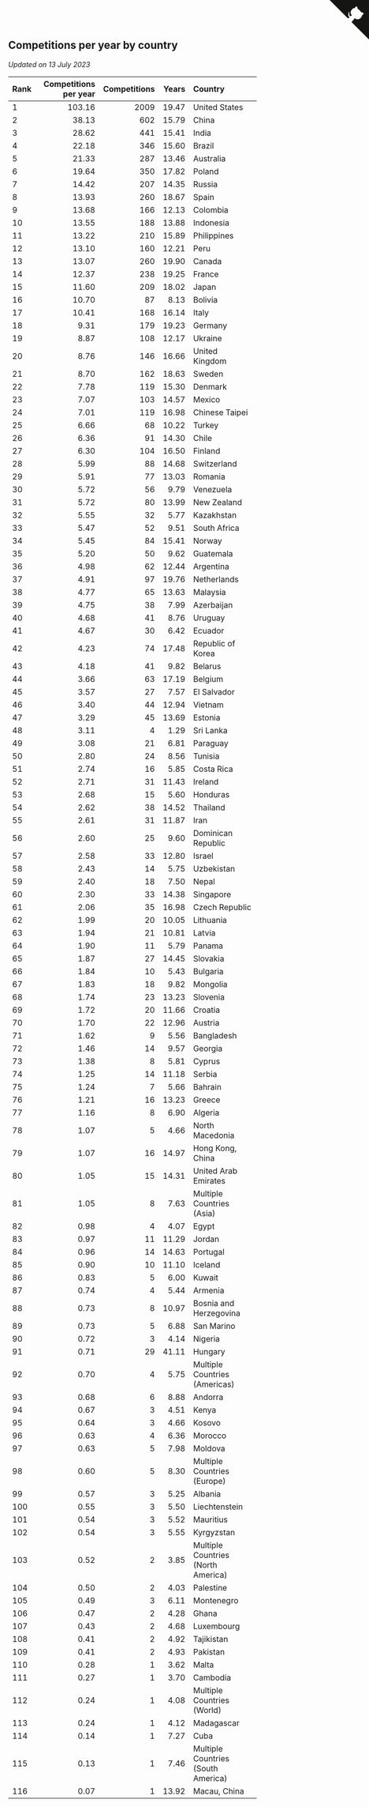 ## Competitions per year by country

*Updated on 13 July 2023*

| Rank | Competitions per year | Competitions | Years | Country |
| :--- | ---: | ---: | ---: | :--- |
| 1 | 103.16 | 2009 | 19.47 | United States |
| 2 | 38.13 | 602 | 15.79 | China |
| 3 | 28.62 | 441 | 15.41 | India |
| 4 | 22.18 | 346 | 15.60 | Brazil |
| 5 | 21.33 | 287 | 13.46 | Australia |
| 6 | 19.64 | 350 | 17.82 | Poland |
| 7 | 14.42 | 207 | 14.35 | Russia |
| 8 | 13.93 | 260 | 18.67 | Spain |
| 9 | 13.68 | 166 | 12.13 | Colombia |
| 10 | 13.55 | 188 | 13.88 | Indonesia |
| 11 | 13.22 | 210 | 15.89 | Philippines |
| 12 | 13.10 | 160 | 12.21 | Peru |
| 13 | 13.07 | 260 | 19.90 | Canada |
| 14 | 12.37 | 238 | 19.25 | France |
| 15 | 11.60 | 209 | 18.02 | Japan |
| 16 | 10.70 | 87 | 8.13 | Bolivia |
| 17 | 10.41 | 168 | 16.14 | Italy |
| 18 | 9.31 | 179 | 19.23 | Germany |
| 19 | 8.87 | 108 | 12.17 | Ukraine |
| 20 | 8.76 | 146 | 16.66 | United Kingdom |
| 21 | 8.70 | 162 | 18.63 | Sweden |
| 22 | 7.78 | 119 | 15.30 | Denmark |
| 23 | 7.07 | 103 | 14.57 | Mexico |
| 24 | 7.01 | 119 | 16.98 | Chinese Taipei |
| 25 | 6.66 | 68 | 10.22 | Turkey |
| 26 | 6.36 | 91 | 14.30 | Chile |
| 27 | 6.30 | 104 | 16.50 | Finland |
| 28 | 5.99 | 88 | 14.68 | Switzerland |
| 29 | 5.91 | 77 | 13.03 | Romania |
| 30 | 5.72 | 56 | 9.79 | Venezuela |
| 31 | 5.72 | 80 | 13.99 | New Zealand |
| 32 | 5.55 | 32 | 5.77 | Kazakhstan |
| 33 | 5.47 | 52 | 9.51 | South Africa |
| 34 | 5.45 | 84 | 15.41 | Norway |
| 35 | 5.20 | 50 | 9.62 | Guatemala |
| 36 | 4.98 | 62 | 12.44 | Argentina |
| 37 | 4.91 | 97 | 19.76 | Netherlands |
| 38 | 4.77 | 65 | 13.63 | Malaysia |
| 39 | 4.75 | 38 | 7.99 | Azerbaijan |
| 40 | 4.68 | 41 | 8.76 | Uruguay |
| 41 | 4.67 | 30 | 6.42 | Ecuador |
| 42 | 4.23 | 74 | 17.48 | Republic of Korea |
| 43 | 4.18 | 41 | 9.82 | Belarus |
| 44 | 3.66 | 63 | 17.19 | Belgium |
| 45 | 3.57 | 27 | 7.57 | El Salvador |
| 46 | 3.40 | 44 | 12.94 | Vietnam |
| 47 | 3.29 | 45 | 13.69 | Estonia |
| 48 | 3.11 | 4 | 1.29 | Sri Lanka |
| 49 | 3.08 | 21 | 6.81 | Paraguay |
| 50 | 2.80 | 24 | 8.56 | Tunisia |
| 51 | 2.74 | 16 | 5.85 | Costa Rica |
| 52 | 2.71 | 31 | 11.43 | Ireland |
| 53 | 2.68 | 15 | 5.60 | Honduras |
| 54 | 2.62 | 38 | 14.52 | Thailand |
| 55 | 2.61 | 31 | 11.87 | Iran |
| 56 | 2.60 | 25 | 9.60 | Dominican Republic |
| 57 | 2.58 | 33 | 12.80 | Israel |
| 58 | 2.43 | 14 | 5.75 | Uzbekistan |
| 59 | 2.40 | 18 | 7.50 | Nepal |
| 60 | 2.30 | 33 | 14.38 | Singapore |
| 61 | 2.06 | 35 | 16.98 | Czech Republic |
| 62 | 1.99 | 20 | 10.05 | Lithuania |
| 63 | 1.94 | 21 | 10.81 | Latvia |
| 64 | 1.90 | 11 | 5.79 | Panama |
| 65 | 1.87 | 27 | 14.45 | Slovakia |
| 66 | 1.84 | 10 | 5.43 | Bulgaria |
| 67 | 1.83 | 18 | 9.82 | Mongolia |
| 68 | 1.74 | 23 | 13.23 | Slovenia |
| 69 | 1.72 | 20 | 11.66 | Croatia |
| 70 | 1.70 | 22 | 12.96 | Austria |
| 71 | 1.62 | 9 | 5.56 | Bangladesh |
| 72 | 1.46 | 14 | 9.57 | Georgia |
| 73 | 1.38 | 8 | 5.81 | Cyprus |
| 74 | 1.25 | 14 | 11.18 | Serbia |
| 75 | 1.24 | 7 | 5.66 | Bahrain |
| 76 | 1.21 | 16 | 13.23 | Greece |
| 77 | 1.16 | 8 | 6.90 | Algeria |
| 78 | 1.07 | 5 | 4.66 | North Macedonia |
| 79 | 1.07 | 16 | 14.97 | Hong Kong, China |
| 80 | 1.05 | 15 | 14.31 | United Arab Emirates |
| 81 | 1.05 | 8 | 7.63 | Multiple Countries (Asia) |
| 82 | 0.98 | 4 | 4.07 | Egypt |
| 83 | 0.97 | 11 | 11.29 | Jordan |
| 84 | 0.96 | 14 | 14.63 | Portugal |
| 85 | 0.90 | 10 | 11.10 | Iceland |
| 86 | 0.83 | 5 | 6.00 | Kuwait |
| 87 | 0.74 | 4 | 5.44 | Armenia |
| 88 | 0.73 | 8 | 10.97 | Bosnia and Herzegovina |
| 89 | 0.73 | 5 | 6.88 | San Marino |
| 90 | 0.72 | 3 | 4.14 | Nigeria |
| 91 | 0.71 | 29 | 41.11 | Hungary |
| 92 | 0.70 | 4 | 5.75 | Multiple Countries (Americas) |
| 93 | 0.68 | 6 | 8.88 | Andorra |
| 94 | 0.67 | 3 | 4.51 | Kenya |
| 95 | 0.64 | 3 | 4.66 | Kosovo |
| 96 | 0.63 | 4 | 6.36 | Morocco |
| 97 | 0.63 | 5 | 7.98 | Moldova |
| 98 | 0.60 | 5 | 8.30 | Multiple Countries (Europe) |
| 99 | 0.57 | 3 | 5.25 | Albania |
| 100 | 0.55 | 3 | 5.50 | Liechtenstein |
| 101 | 0.54 | 3 | 5.52 | Mauritius |
| 102 | 0.54 | 3 | 5.55 | Kyrgyzstan |
| 103 | 0.52 | 2 | 3.85 | Multiple Countries (North America) |
| 104 | 0.50 | 2 | 4.03 | Palestine |
| 105 | 0.49 | 3 | 6.11 | Montenegro |
| 106 | 0.47 | 2 | 4.28 | Ghana |
| 107 | 0.43 | 2 | 4.68 | Luxembourg |
| 108 | 0.41 | 2 | 4.92 | Tajikistan |
| 109 | 0.41 | 2 | 4.93 | Pakistan |
| 110 | 0.28 | 1 | 3.62 | Malta |
| 111 | 0.27 | 1 | 3.70 | Cambodia |
| 112 | 0.24 | 1 | 4.08 | Multiple Countries (World) |
| 113 | 0.24 | 1 | 4.12 | Madagascar |
| 114 | 0.14 | 1 | 7.27 | Cuba |
| 115 | 0.13 | 1 | 7.46 | Multiple Countries (South America) |
| 116 | 0.07 | 1 | 13.92 | Macau, China |


<a href="https://github.com/JustinTimeCuber/wca_statistics" class="github-corner" aria-label="View source on Github"><svg width="80" height="80" viewBox="0 0 250 250" style="fill:#151513; color:#fff; position: absolute; top: 0; border: 0; right: 0;" aria-hidden="true"><path d="M0,0 L115,115 L130,115 L142,142 L250,250 L250,0 Z"></path><path d="M128.3,109.0 C113.8,99.7 119.0,89.6 119.0,89.6 C122.0,82.7 120.5,78.6 120.5,78.6 C119.2,72.0 123.4,76.3 123.4,76.3 C127.3,80.9 125.5,87.3 125.5,87.3 C122.9,97.6 130.6,101.9 134.4,103.2" fill="currentColor" style="transform-origin: 130px 106px;" class="octo-arm"></path><path d="M115.0,115.0 C114.9,115.1 118.7,116.5 119.8,115.4 L133.7,101.6 C136.9,99.2 139.9,98.4 142.2,98.6 C133.8,88.0 127.5,74.4 143.8,58.0 C148.5,53.4 154.0,51.2 159.7,51.0 C160.3,49.4 163.2,43.6 171.4,40.1 C171.4,40.1 176.1,42.5 178.8,56.2 C183.1,58.6 187.2,61.8 190.9,65.4 C194.5,69.0 197.7,73.2 200.1,77.6 C213.8,80.2 216.3,84.9 216.3,84.9 C212.7,93.1 206.9,96.0 205.4,96.6 C205.1,102.4 203.0,107.8 198.3,112.5 C181.9,128.9 168.3,122.5 157.7,114.1 C157.9,116.9 156.7,120.9 152.7,124.9 L141.0,136.5 C139.8,137.7 141.6,141.9 141.8,141.8 Z" fill="currentColor" class="octo-body"></path></svg></a><style>.github-corner:hover .octo-arm{animation:octocat-wave 560ms ease-in-out}@keyframes octocat-wave{0%,100%{transform:rotate(0)}20%,60%{transform:rotate(-25deg)}40%,80%{transform:rotate(10deg)}}@media (max-width:500px){.github-corner:hover .octo-arm{animation:none}.github-corner .octo-arm{animation:octocat-wave 560ms ease-in-out}}</style>
